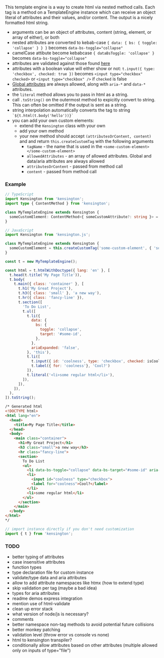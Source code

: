 This template engine is a way to create html via nested method calls.  Each tag is a method on a TemplateEngine instance which can receive an object literal of attributes and their values, and/or content.  The output is a nicely formatted html string.

* arguments can be an object of attributes, content (string, element, or array of either), or both
* nested attributes are converted to kebab-case `{ data: { bs: { toggle: 'collapse' } } }` becomes `data-bs-toggle="collapse"`
* camelCase attibute become kebabcase `{ dataBsToggle: 'collapse' }` becomes `data-bs-toggle="collapse"`
* attributes are validated against those found [here](https://html.spec.whatwg.org/multipage/indices.html#elements-3)
* attributes with a boolean value will either show or not: `t.input({ type: 'checkbox', checked: true })` becomes `<input type="checkbox" checked>` or `<input type="checkbox" />` if `checked` is false
* [Global attributes](https://html.spec.whatwg.org/multipage/dom.html#global-attributes) are always allowed, along with `aria-*` and `data-*` attributes.
* the `literal` method allows you to pass in html as a string.
* call `.toString()` on the outermost method to expicitly convert to string.  This can often be omitted if the output is sent as a string.
* string interpolation automatically converts the tag to string ``` `${t.html(t.body('hello'))}` ```
* you can add your own custom elements:
    * extend the `Kensington` class with your own
    * add your own method
    * your new method should accept `(attributesOrContent, content)` and and return `this.createCustomTag` with the following arguments
        * `tagName` - the name that is used in the `<some-custom-element></some-custom-element>`
        * `allowedAttributes` - an array of allowed attributes.  Global and data/aria attributes are always allowed
        * `attributesOrContent` - passed from method call
        * `content` - passed from method call

### Example
```typescript
// TypeScript
import Kensington from 'kensington';
import type { ContentMethod } from 'kensington';

class MyTemplateEngine extends Kensington {
  someCustomElement: ContentMethod<{ someCustomAttribute?: string }> = this.createCustomTag('custom-element', { 'some-custom-attribute': [Boolean, 42] });
}
```
```javascript
// JavaScript
import Kensington from 'kensington.js';

class MyTemplateEngine extends Kensington {
  someCustomElement = this.createCustomTag('some-custom-element', { 'some-custom-attribute': [Boolean, 42] });
}

const t = new MyTemplateEngine();

const html = t.htmlWithDoctype({ lang: 'en' }, [
  t.head(t.title('My Page Title')),
  t.body(
    t.main({ class: 'container' }, [
      t.h1('My Great Project'),
      t.h3({ class: 'small' }, 'a new way'),
      t.hr({ class: 'fancy-line' }),
      t.section([
        'To Do List',
        t.ul([
          t.li({
            data: {
              bs: {
                toggle: 'collapse',
                target: '#some-id',
              },
            },
            ariaExpanded: 'false',
          }, 'this'),
          t.li([
            t.input({ id: 'coolness', type: 'checkbox', checked: isCool }),
            t.label({ for: 'coolness'}, 'Cool?')
          ]),
          t.literal('<li>some regular html</li>'),
        ]),
      ]),
    ]),
  ),
]).toString();
```
```html
/* Generated html
<!DOCTYPE html>
<html lang="en">
  <head>
    <title>My Page Title</title>
  </head>
  <body>
    <main class="container">
      <h1>My Great Project</h1>
      <h3 class="small">a new way</h3>
      <hr class="fancy-line">
      <section>
        To Do List
        <ul>
          <li data-bs-toggle="collapse" data-bs-target="#some-id" aria-expanded="false">this</li>
          <li>
            <input id="coolness" type="checkbox">
            <label for="coolness">Cool?</label>
          </li>
          <li>some regular html</li>
        </ul>
      </section>
    </main>
  </body>
</html>
*/
```

```javascript
// import instance directly if you don't need customization
import { t } from 'kensington';
```


### TODO
* better typing of attributes
* case insensitive attributes
* function types
* type declaration file for custom instance
* validate/type data and aria attributes
* allow to add attribute namespaces like htmx (how to extend type)
* skip validation per tag (maybe a bad idea)
* types for aria attributes
* readme demos express integration
* mention use of html-validate
* clean up error stack
* what version of node/js is necessary?
* comments
* better namespace non-tag methods to avoid potential future collisions
* better monkey patching
* validation level (throw error vs console vs none)
* html to kensington transpiler?
* conditionally allow attributes based on other attributes (multiple allowed only on inputs of type="file")
